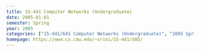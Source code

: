 ```yaml
---
title: 15-441 Computer Networks (Undergraduate)
date: 2005-01-01
semester: Spring
year: 2005
categories: ["15-441/641 Computer Networks (Undergraduate)", "2005 Spring"]
homepage: https://www.cs.cmu.edu/~srini/15-441/S05/
---
```


